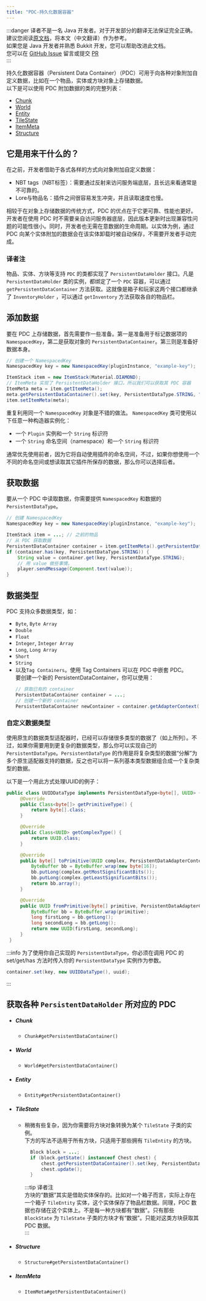 ```yaml
---
title: "PDC-持久化数据容器"
---
```

:::danger
译者不是一名 Java 开发者。对于开发部分的翻译无法保证完全正确。  
建议您阅读[原文档](https://docs.papermc.io/paper/dev/pdc)，将本文（中文翻译）作为参考。  
如果您是 Java 开发者并熟悉 Bukkit 开发，您可以帮助改进此文档。  
您可以在 [GitHub Issue](https://github.com/Happy-clo/Docs/issues/new) 留言或提交 [PR](https://github.com/Happy-clo/Docs/)    
:::

持久化数据容器（Persistent Data Container）（PDC）可用于向各种对象附加自定义数据，比如在一个物品，实体或方块对象上存储数据。  
以下是可以使用 PDC 附加数据的类的完整列表：

- [Chunk](#chunk)
- [World](#world)
- [Entity](#entity)
- [TileState](#tilestate)
- [ItemMeta](#itemmeta)
- [Structure](#structure)

## 它是用来干什么的？
在之前，开发者借助于各式各样的方式向对象附加自定义数据：

- NBT tags（NBT标签）：需要通过反射来访问服务端底层，且长远来看通常是不可靠的。
- Lore与物品名：插件之间很容易发生冲突，并且读取速度也慢。

相较于在对象上存储数据的传统方式，PDC 的优点在于它更可靠、性能也更好。开发者在使用 PDC 时不需要亲自访问服务器底层，因此版本更新时出现兼容性问题的可能性很小。同时，开发者也无需在意数据的生命周期。以实体为例，通过 PDC 向某个实体附加的数据会在该实体卸载时被自动保存，不需要开发者手动完成。

### 译者注

物品、实体、方块等支持 `PDC` 的类都实现了 `PersistentDataHolder` 接口。凡是 `PersistentDataHolder` 类的实例，都绑定了一个 `PDC` 容器，可以通过 `getPersistentDataContainer` 方法获取。这就像是箱子和玩家这两个接口都继承了 `InventoryHolder` ，可以通过 `getInventory` 方法获取各自的物品栏。  


## 添加数据
要在 PDC 上存储数据，首先需要作一些准备。第一是准备用于标记数据项的 `NamespacedKey`，第二是获取对象的 `PersistentDataContainer`。第三则是准备好数据本身。

```java
// 创建一个 NamespacedKey
NamespacedKey key = new NamespacedKey(pluginInstance, "example-key");

ItemStack item = new ItemStack(Material.DIAMOND);
// ItemMeta 实现了 PersistentDataHolder 接口，所以我们可以获取其 PDC 容器
ItemMeta meta = item.getItemMeta();
meta.getPersistentDataContainer().set(key, PersistentDataType.STRING, "I love Tacos!");
item.setItemMeta(meta);
```

重复利用同一个 `NamespacedKey` 对象是不错的做法。 `NamespacedKey` 类可使用以下任意一种构造器实例化：

- 一个 `Plugin` 实例和一个 `String` 标识符
- 一个 `String` 命名空间（namespace）和一个 `String` 标识符

通常优先使用前者，因为它将自动使用插件的命名空间，不过，如果你想使用一个不同的命名空间或想读取其它插件所保存的数据，那么你可以选择后者。


## 获取数据
要从一个 PDC 中读取数据，你需要提供 `NamespacedKey` 和数据的 `PersistentDataType`。

```java
// 创建 NamespacedKey
NamespacedKey key = new NamespacedKey(pluginInstance, "example-key");

ItemStack item = ...; // 之前的物品
// 从 PDC 获取数据
PersistentDataContainer container = item.getItemMeta().getPersistentDataContainer();
if (container.has(key, PersistentDataType.STRING)) {
    String value = container.get(key, PersistentDataType.STRING);
    // 用 value 做些事情。
    player.sendMessage(Component.text(value));
}
```

## 数据类型

PDC 支持众多数据类型，如：
- `Byte`, `Byte Array`
- `Double`
- `Float`
- `Integer`, `Integer Array`
- `Long`, `Long Array`
- `Short`
- `String` 
- 以及`Tag Containers`。使用 Tag Containers 可以在 PDC 中嵌套 PDC。  
要创建一个新的 PersistentDataContainer，你可以使用：  
  ```java
  // 获取已有的 container
  PersistentDataContainer container = ...;
  // 创建一个新的 container
  PersistentDataContainer newContainer = container.getAdapterContext().newPersistentDataContainer();
  ```
  
### 自定义数据类型

使用原生的数据类型适配器时，已经可以存储很多类型的数据了（如上所列）。不过，如果你需要用到更复杂的数据类型，那么你可以实现自己的 `PersistentDataType`。`PersistentDataType` 的作用是将复杂类型的数据“分解”为多个原生适配器支持的数据，反之也可以将一系列基本类型数据组合成一个复杂类型的数据。  

以下是一个用此方式处理UUID的例子：

```java
public class UUIDDataType implements PersistentDataType<byte[], UUID> {
     @Override
     public Class<byte[]> getPrimitiveType() {
         return byte[].class;
     }

     @Override
     public Class<UUID> getComplexType() {
         return UUID.class;
     }

     @Override
     public byte[] toPrimitive(UUID complex, PersistentDataAdapterContext context) {
         ByteBuffer bb = ByteBuffer.wrap(new byte[16]);
         bb.putLong(complex.getMostSignificantBits());
         bb.putLong(complex.getLeastSignificantBits());
         return bb.array();
     }

     @Override
     public UUID fromPrimitive(byte[] primitive, PersistentDataAdapterContext context) {
         ByteBuffer bb = ByteBuffer.wrap(primitive);
         long firstLong = bb.getLong();
         long secondLong = bb.getLong();
         return new UUID(firstLong, secondLong);
     }
 }
```
:::info 
为了使用你自己实现的 `PersistentDataType`，你必须在调用 PDC 的 set/get/has 方法时传入你的 `PersistentDataType` 实例作为参数。  
```java
container.set(key, new UUIDDataType(), uuid);
```
:::

## 获取各种 `PersistentDataHolder` 所对应的 PDC 

- ##### Chunk
    - `Chunk#getPersistentDataContainer()`
- ##### World
    - `World#getPersistentDataContainer()`
- ##### Entity
    - `Entity#getPersistentDataContainer()`
- ##### TileState
    - 稍微有些复杂，因为你需要将方块对象转换为某个 `TileState` 子类的实例。  
      下方的写法不适用于所有方块，只适用于那些拥有 `TileEntity` 的方块。  
      ```java
        Block block = ...;
        if (block.getState() instanceof Chest chest) {
            chest.getPersistentDataContainer().set(key, PersistentDataType.STRING, "I love Tacos!");
            chest.update();
        }
      ```
      :::tip 译者注  
      方块的“数据”其实是借助实体保存的。比如对一个箱子而言，实际上存在一个箱子 `TileEntity` 实体，这个实体保存了物品栏数据。同理，PDC 数据也存储在这个实体上。不是每一种方块都有“数据”。只有那些 `BlockState` 为 `TileState` 子类的方块才有“数据”。只能对这类方块获取其 PDC 数据。  
      :::  

- ##### Structure
    - `Structure#getPersistentDataContainer()`
- ##### ItemMeta
    - `ItemMeta#getPersistentDataContainer()`
